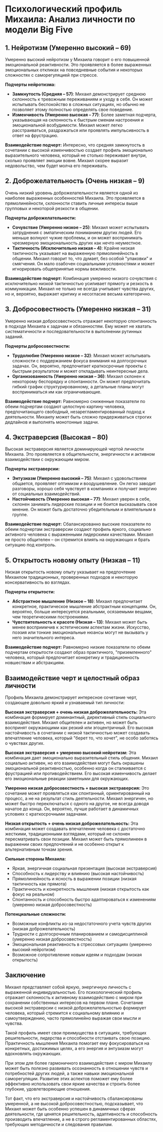 # Психологический профиль Михаила: Анализ личности по модели Big Five

## 1. Нейротизм (Умеренно высокий – 69)

Умеренно высокий нейротизм у Михаила говорит о его повышенной эмоциональной реактивности. Это проявляется в более выраженных эмоциональных откликах на повседневные события и некоторых сложностях с саморегуляцией при стрессе.

**Подчерты нейротизма:**
- **Замкнутость (Средняя – 57)**: Михаил демонстрирует среднюю склонность к тревожным переживаниям и уходу в себя. Он может испытывать беспокойство в сложных ситуациях, но обычно не позволяет этому полностью определять свое поведение.
- **Изменчивость (Умеренно высокая – 77)**: Более заметная подчерта, указывающая на склонность к быстрым сменам настроения и эмоциональной возбудимости. Михаил может легко расстраиваться, раздражаться или проявлять импульсивность в ответ на фрустрацию.

**Взаимодействие подчерт:** Интересно, что средняя замкнутость в сочетании с высокой изменчивостью создает профиль эмоционально выразительного человека, который не столько переживает внутри, сколько проявляет эмоции вовне. Михаил скорее выразит недовольство, чем будет молча его переживать.

## 2. Доброжелательность (Очень низкая – 9)

Очень низкий уровень доброжелательности является одной из наиболее выраженных особенностей Михаила. Это проявляется в прямолинейности, склонности ставить личные интересы выше групповых и некоторой резкости в общении.

**Подчерты доброжелательности:**
- **Сочувствие (Умеренно низкое – 25)**: Михаил может испытывать затруднения с эмпатическим пониманием других людей. Его меньше волнуют чужие проблемы, и он может воспринимать чрезмерную эмоциональность других как нечто неуместное.
- **Тактичность (Исключительно низкая – 4)**: Крайне низкая тактичность указывает на выраженную прямолинейность в общении. Михаил говорит то, что думает, без особой "упаковки" и смягчения. Он мало озабочен социальными условностями и может игнорировать общепринятые нормы вежливости.

**Взаимодействие подчерт:** Комбинация умеренно низкого сочувствия с исключительно низкой тактичностью усиливает прямоту и резкость в коммуникации. Михаил не только не всегда учитывает чувства других, но и, вероятно, выражает критику и несогласие весьма категорично.

## 3. Добросовестность (Умеренно низкая – 31)

Умеренно низкая добросовестность отражает некоторую спонтанность в подходе Михаила к задачам и обязанностям. Ему может не хватать систематичности и последовательности в выполнении рутинных заданий.

**Подчерты добросовестности:**
- **Трудолюбие (Умеренно низкое – 32)**: Михаил может испытывать сложности с поддержанием фокуса внимания на долгосрочных задачах. Он, вероятно, предпочитает краткосрочные проекты с быстрым результатом и может откладывать неинтересные дела.
- **Организованность (Умеренно низкая – 36)**: Михаил склонен к некоторому беспорядку и спонтанности. Он может предпочитать гибкий график структурированному, а детальные планы могут восприниматься им как ограничивающие.

**Взаимодействие подчерт:** Равномерно сниженные показатели по обеим подчертам создают целостную картину человека, предпочитающего свободный, незарегламентированный подход к деятельности. Михаилу может быть сложно придерживаться строгих дедлайнов и выполнять монотонные задачи.

## 4. Экстраверсия (Высокая – 80)

Высокая экстраверсия является доминирующей чертой личности Михаила. Это проявляется в общительности, энергичности и активном взаимодействии с окружающим миром.

**Подчерты экстраверсии:**
- **Энтузиазм (Умеренно высокий – 75)**: Михаил с удовольствием общается, проявляет оптимизм и воодушевление. Он легко заводит разговоры, хорошо себя чувствует в компаниях и получает энергию от социальных взаимодействий.
- **Настойчивость (Умеренно высокая – 77)**: Михаил уверен в себе, склонен занимать лидерские позиции и не боится высказывать свое мнение. Он может быть достаточно убедительным и влиятельным в группе.

**Взаимодействие подчерт:** Сбалансированно высокие показатели по обеим подчертам экстраверсии создают профиль яркого, социально активного человека с выраженными лидерскими качествами. Михаил не просто общителен – он стремится влиять на окружающих и брать ситуацию под контроль.

## 5. Открытость новому опыту (Низкая – 11)

Низкая открытость новому опыту указывает на предпочтение Михаилом традиционных, проверенных подходов и некоторую консервативность во взглядах.

**Подчерты открытости:**
- **Абстрактное мышление (Низкое – 18)**: Михаил предпочитает конкретное, практическое мышление абстрактным концепциям. Он, вероятно, больше интересуется реальными, осязаемыми вещами, чем теоретическими построениями.
- **Чувствительность к красоте (Низкая – 13)**: Михаил может быть менее восприимчив к эстетическим аспектам жизни. Искусство, поэзия или тонкие эмоциональные нюансы могут не вызывать у него значительного интереса.

**Взаимодействие подчерт:** Равномерно низкие показатели по обеим подчертам открытости создают образ практичного, "приземленного" человека, который предпочитает конкретику и традиционность новшествам и абстракциям.

## Взаимодействие черт и целостный образ личности

Профиль Михаила демонстрирует интересное сочетание черт, создающее довольно яркий и узнаваемый тип личности:

**Высокая экстраверсия + очень низкая доброжелательность:** Эта комбинация формирует доминантный, директивный стиль социального взаимодействия. Михаил общителен и активен, но может быть воспринят окружающими как резкий или эгоцентричный. Его высокая настойчивость в сочетании с низкой тактичностью может создавать впечатление человека, который "берет то, что хочет", не особо заботясь о чувствах других.

**Высокая экстраверсия + умеренно высокий нейротизм:** Эта комбинация дает эмоционально выразительный стиль общения. Михаил социально активен, но его взаимодействия могут быть окрашены эмоциональной реактивностью, особенно когда он сталкивается с фрустрацией или противодействием. Его высокая изменчивость делает его эмоциональные реакции заметными для окружающих.

**Умеренно низкая добросовестность + высокая экстраверсия:** Это сочетание может проявляться как спонтанный, ориентированный на процесс, а не на результат стиль деятельности. Михаил энергичен, но может быстро переключаться с одного на другое, не всегда доводя начатое до конца. Он, вероятно, лучше работает в динамичных условиях с краткосрочными задачами.

**Низкая открытость + очень низкая доброжелательность:** Эта комбинация может создавать впечатление человека с достаточно жесткими, традиционными взглядами, который не склонен пересматривать свои позиции. Михаил может быть прямолинеен в выражении своих предпочтений и не особенно открыт к альтернативным точкам зрения.

**Сильные стороны Михаила:**
- Яркая, энергичная социальная презентация (высокая экстраверсия)
- Способность к лидерству и влиянию (высокая настойчивость)
- Прямолинейность и ясность в выражении позиции (низкая тактичность как прямота)
- Практичность и конкретность мышления (низкая открытость как фокус на реальном)
- Спонтанность и способность быстро адаптироваться к изменениям (умеренно низкая добросовестность)

**Потенциальные сложности:**
- Возможные конфликты из-за недостаточного учета чувств других (низкая доброжелательность)
- Трудности с долгосрочным планированием и самодисциплиной (умеренно низкая добросовестность)
- Эмоциональная реактивность в стрессовых ситуациях (умеренно высокий нейротизм)
- Возможное сопротивление новым идеям и подходам (низкая открытость)

## Заключение

Михаил представляет собой яркую, энергичную личность с выраженной индивидуальностью. Его психологический профиль отражает склонность к активному взаимодействию с миром при сохранении собственных интересов на первом плане. Сочетание высокой экстраверсии с низкой доброжелательностью формирует человека, который стремится к социальному влиянию и самоутверждению, часто прямолинейно выражая свои мысли и чувства.

Такой профиль имеет свои преимущества в ситуациях, требующих решительности, лидерства и способности отстаивать свою позицию. Практичность мышления Михаила помогает ему фокусироваться на конкретных, достижимых целях, а его энергия и энтузиазм могут вдохновлять окружающих.

При этом для более гармоничного взаимодействия с миром Михаилу может быть полезно развивать осознанность в отношении чувств и потребностей других людей, а также навыки эмоциональной саморегуляции. Развитие этих аспектов поможет ему более эффективно использовать свои яркие качества и строить более глубокие, удовлетворяющие отношения.

Тот факт, что его экстраверсия и настойчивость сбалансированы умеренной, а не высокой добросовестностью, подсказывает, что Михаил может быть особенно успешен в динамичных сферах деятельности, где ценятся решительность, адаптивность и способность производить впечатление, а не в строго регламентированных областях, требующих методичности и следования правилам.

